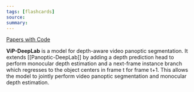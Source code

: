 ```yaml
---
tags: [flashcards]
source: 
summary:
---
```


[Papers with Code](https://paperswithcode.com/method/vip-deeplab)

**ViP-DeepLab** is a model for depth-aware video panoptic segmentation. It extends [[Panoptic-DeepLab]] by adding a depth prediction head to perform monocular depth estimation and a next-frame instance branch which regresses to the object centers in frame t for frame t+1. This allows the model to jointly perform video panoptic segmentation and monocular depth estimation.